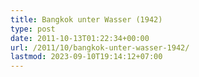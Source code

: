 ```yaml
---
title: Bangkok unter Wasser (1942)
type: post
date: 2011-10-13T01:22:34+00:00
url: /2011/10/bangkok-unter-wasser-1942/
lastmod: 2023-09-10T19:14:12+07:00
---
```

<div class="media movie">
</div>
